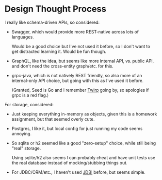 
Design Thought Process
======================

I really like schema-driven APIs, so considered:

* Swagger, which would provide more REST-native across lots of languages.

  Would be a good choice but I've not used it before, so I don't want to get distracted learning it. Would be fun though.

* GraphQL, like the idea, but seems like more internal API, vs. public API, and don't need the cross-entity graph/etc. for this.

* grpc-java, which is not natively REST friendly, so also more of an internal-only API choice, but going with this as I've used it before.

  (Granted, Seed is Go and I remember [Twirp](https://blog.twitch.tv/twirp-a-sweet-new-rpc-framework-for-go-5f2febbf35f) going by, so apologies if grpc is a red flag.)

For storage, considered:

* Just keeping everything in-memory as objects, given this is a homework assignment, but that seemed overly cute.

* Postgres, I like it, but local config for just running my code seems annoying.

* So sqlite or h2 seemed like a good "zero-setup" choice, while still being "real" storage.

  Using sqlite/h2 also seems I can probably cheat and have unit tests use the real database instead of mocking/stubbing things out.

* For JDBC/ORM/etc., I haven't used [JDBI](http://jdbi.org/) before, but seems simple.

